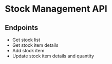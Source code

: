 # Stock Management API

## Endpoints

- Get stock list
- Get stock item details
- Add stock item
- Update stock item details and quantity
 